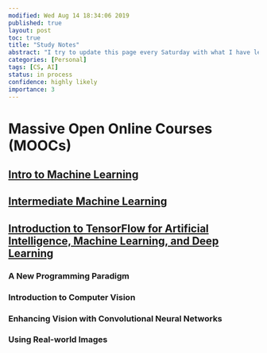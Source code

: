 ```yaml
---
modified: Wed Aug 14 18:34:06 2019
published: true
layout: post
toc: true
title: "Study Notes"
abstract: "I try to update this page every Saturday with what I have learned. You will find my study notes which includes: Notes, Reviews, etc."
categories: [Personal]
tags: [CS, AI]
status: in process
confidence: highly likely
importance: 3
---
```

# Massive Open Online Courses (MOOCs)
## [Intro to Machine Learning](https://www.kaggle.com/learn/intro-to-machine-learning?utm_medium=email&utm_source=intercom&utm_campaign=beginner-friendly-competition-follow-up)

## [Intermediate Machine Learning](https://www.kaggle.com/learn/intermediate-machine-learning?utm_medium=email&utm_source=intercom&utm_campaign=beginner-friendly-competition-follow-up)

## [Introduction to TensorFlow for Artificial Intelligence, Machine Learning, and Deep Learning](https://www.coursera.org/learn/introduction-tensorflow)
### A New Programming Paradigm
### Introduction to Computer Vision
### Enhancing Vision with Convolutional Neural Networks
### Using Real-world Images
